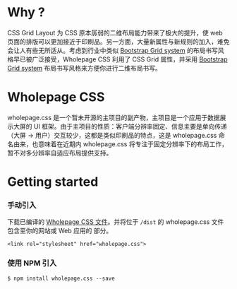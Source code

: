# Why ?

CSS Grid Layout 为 CSS 原本孱弱的二维布局能力带来了极大的提升，使 web 页面的排版可以更加接近于印刷品。另一方面，大量新属性与新规则的加入，难免会让人有些无所适从。考虑到行业中类似 [Bootstrap Grid system](https://getbootstrap.com/docs/4.1/layout/grid/) 的布局书写风格早已被广泛接受，Wholepage CSS 利用了 CSS Grid 属性，并采用 [Bootstrap Grid system](https://getbootstrap.com/docs/4.1/layout/grid/) 布局书写风格来方便你进行二维布局书写。

# Wholepage CSS

wholepage.css 是一个暂未开源的主项目的副产物，主项目是一个应用于数据展示大屏的 UI 框架。由于主项目的性质：客户端分辨率固定、信息主要是单向传递（大屏 -> 用户）交互较少，这都是类似印刷品的特点，这是 wholepage.css 命名由来，也意味着在近期内 wholepage.css 将专注于固定分辨率下的布局工作，暂不对多分辨率自适应布局提供支持。

# Getting started

### 手动引入

下载已编译的 [Wholepage CSS 文件](https://github.com/aute/wholepage.css/tree/master/dist)。并将位于 `/dist` 的 wholepage.css 文件包含至你的网站或 Web 应用的 <head> 部分。

`<link rel="stylesheet" href="wholepage.css">`

### 使用 NPM 引入

`$ npm install wholepage.css --save`
